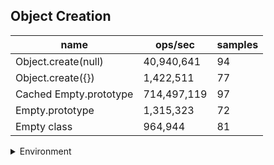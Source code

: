 ## Object Creation

|name|ops/sec|samples|
|-|-|-|
|Object.create(null)|40,940,641|94|
|Object.create({})|1,422,511|77|
|Cached Empty.prototype|714,497,119|97|
|Empty.prototype|1,315,323|72|
|Empty class|964,944|81|


<details>
<summary>Environment</summary>

* __Machine:__ linux x64 | 2 vCPUs | 6.8GB Mem
* __Run:__ Sat Oct 14 2023 02:07:29 GMT+0000 (Coordinated Universal Time)
</details>

<!--
{"environment":{"platform":"linux","arch":"x64","cpus":2,"totalMemory":6.759757995605469},"benchmarks":[{"name":"Object.create(null)","hz":40940640.5001307,"cycles":7,"stats":{"deviation":1.6109819579361558e-9,"mean":2.44256071176221e-8,"moe":3.256737996759684e-10,"rme":1.3333293952845402,"sem":1.6616010187549408e-10,"variance":2.59526286879581e-18}},{"name":"Object.create({})","hz":1422510.7529592281,"cycles":3,"stats":{"deviation":1.0940644915236718e-7,"mean":7.029823837322248e-7,"moe":2.4437323147059428e-8,"rme":3.4762354950231478,"sem":1.2468022013805831e-8,"variance":1.1969771116129506e-14}},{"name":"Cached Empty.prototype","hz":714497119.1707693,"cycles":7,"stats":{"deviation":2.1267228602472282e-11,"mean":1.3995857690239247e-9,"moe":4.232345404889889e-12,"rme":0.30239985991294693,"sem":2.159359900454025e-12,"variance":4.522950124298151e-22}},{"name":"Empty.prototype","hz":1315323.472729181,"cycles":3,"stats":{"deviation":1.0063185730078263e-7,"mean":7.60269257512061e-7,"moe":2.3244773108921592e-8,"rme":3.057439568842863,"sem":1.185957811679673e-8,"variance":1.0126770703805076e-14}},{"name":"Empty class","hz":964943.8299742526,"cycles":3,"stats":{"deviation":8.687149385580866e-8,"mean":0.0000010363297519884476,"moe":1.8918680884153884e-8,"rme":1.825546439041613,"sem":9.652388206200962e-9,"variance":7.5466564447398e-15}}]}-->
